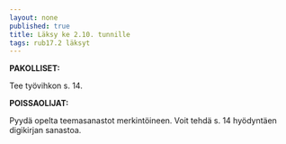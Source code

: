 ```yaml
---
layout: none
published: true
title: Läksy ke 2.10. tunnille
tags: rub17.2 läksyt
---
```

**PAKOLLISET:**

Tee työvihkon s. 14.

**POISSAOLIJAT:**

Pyydä opelta teemasanastot merkintöineen. Voit tehdä s. 14 hyödyntäen digikirjan sanastoa.
